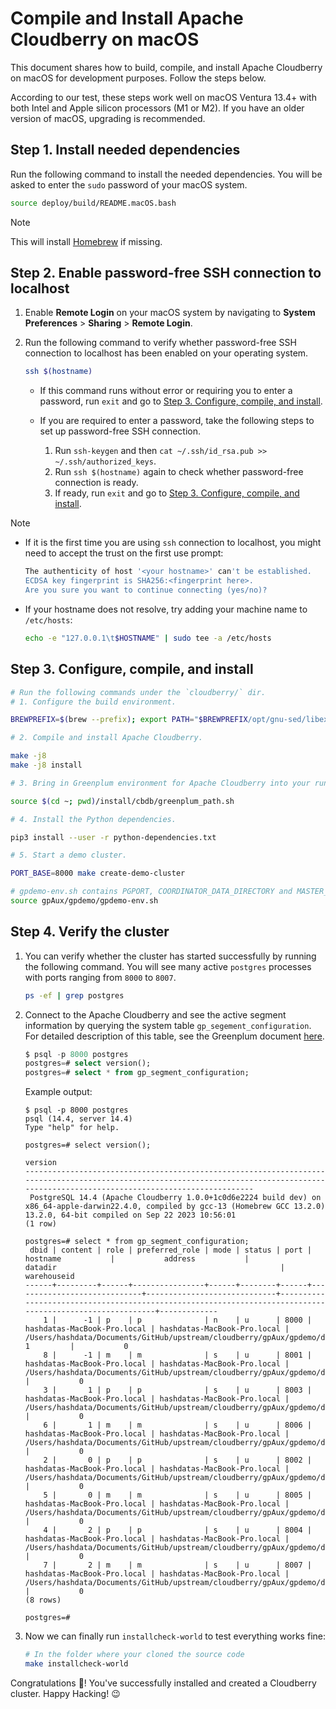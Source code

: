 # Compile and Install Apache Cloudberry on macOS

This document shares how to build, compile, and install Apache Cloudberry on macOS for development purposes. Follow the steps below.

According to our test, these steps work well on macOS Ventura 13.4+ with both Intel and Apple silicon processors (M1 or M2). If you have an older version of macOS, upgrading is recommended.

## Step 1. Install needed dependencies

Run the following command to install the needed dependencies. You will be asked to enter the `sudo` password of your macOS system.

```bash
source deploy/build/README.macOS.bash
```

> [!NOTE]
> This will install [Homebrew](https://brew.sh/) if missing.

## Step 2. Enable password-free SSH connection to localhost

1. Enable **Remote Login** on your macOS system by navigating to **System Preferences** \> **Sharing** \> **Remote Login**.
2. Run the following command to verify whether password-free SSH connection to localhost has been enabled on your operating system.

    ```bash
    ssh $(hostname)
    ```
    
    - If this command runs without error or requiring you to enter a password, run `exit` and go to [Step 3. Configure, compile, and install](#step-3-configure-compile-and-install).
    - If you are required to enter a password, take the following steps to set up password-free SSH connection.

        1. Run `ssh-keygen` and then `cat ~/.ssh/id_rsa.pub >>  ~/.ssh/authorized_keys`.
        2. Run `ssh $(hostname)` again to check whether password-free connection is ready.
        3. If ready, run `exit` and go to [Step 3. Configure, compile, and install](#step-3-configure-compile-and-install).

> [!NOTE]
>
> - If it is the first time you are using `ssh` connection to localhost, you might need to accept the trust on the first use prompt:
>
>    ```bash
>    The authenticity of host '<your hostname>' can't be established.
>    ECDSA key fingerprint is SHA256:<fingerprint here>.
>    Are you sure you want to continue connecting (yes/no)?
>   ```
>
> - If your hostname does not resolve, try adding your machine name to `/etc/hosts`:
>
>    ```bash
>    echo -e "127.0.0.1\t$HOSTNAME" | sudo tee -a /etc/hosts
>    ```

## Step 3. Configure, compile, and install

```bash
# Run the following commands under the `cloudberry/` dir.
# 1. Configure the build environment.

BREWPREFIX=$(brew --prefix); export PATH="$BREWPREFIX/opt/gnu-sed/libexec/gnubin:$BREWPREFIX/opt/apr/bin:$PATH"; CXXFLAGS="-I $BREWPREFIX/include" CFLAGS="-ggdb -Og -g3 -fno-omit-frame-pointer -I $BREWPREFIX/include" LDFLAGS="-L $BREWPREFIX/lib" CC=$(which gcc-13) CXX=$(which g++-13) ./configure --enable-debug --prefix=$(cd ~; pwd)/install/cbdb;

# 2. Compile and install Apache Cloudberry.

make -j8
make -j8 install

# 3. Bring in Greenplum environment for Apache Cloudberry into your running shell.

source $(cd ~; pwd)/install/cbdb/greenplum_path.sh

# 4. Install the Python dependencies.

pip3 install --user -r python-dependencies.txt

# 5. Start a demo cluster.

PORT_BASE=8000 make create-demo-cluster

# gpdemo-env.sh contains PGPORT, COORDINATOR_DATA_DIRECTORY and MASTER_DATA_DIRECTORY values
source gpAux/gpdemo/gpdemo-env.sh
```

## Step 4. Verify the cluster

1. You can verify whether the cluster has started successfully by running the following command. You will see many active `postgres` processes with ports ranging from `8000` to `8007`.

    ```bash
    ps -ef | grep postgres
    ```
    
2. Connect to the Apache Cloudberry and see the active segment information by querying the system table `gp_segement_configuration`. For detailed description of this table, see the Greenplum document [here](https://docs.vmware.com/en/VMware-Greenplum/6/greenplum-database/ref_guide-system_catalogs-gp_segment_configuration.html).

    ```sql
    $ psql -p 8000 postgres
    postgres=# select version();
    postgres=# select * from gp_segment_configuration;
    ```
    
    Example output:

    ```shell
    $ psql -p 8000 postgres
    psql (14.4, server 14.4)
    Type "help" for help.

    postgres=# select version();
                                                                                             version                                                                                         
    -----------------------------------------------------------------------------------------------------------------------------------------------------------------------------------------
     PostgreSQL 14.4 (Apache Cloudberry 1.0.0+1c0d6e2224 build dev) on x86_64-apple-darwin22.4.0, compiled by gcc-13 (Homebrew GCC 13.2.0) 13.2.0, 64-bit compiled on Sep 22 2023 10:56:01
    (1 row)

    postgres=# select * from gp_segment_configuration;
     dbid | content | role | preferred_role | mode | status | port |          hostname           |           address           |                                                 datadir                                                  | warehouseid 
    ------+---------+------+----------------+------+--------+------+-----------------------------+-----------------------------+----------------------------------------------------------------------------------------------------------+-------------
        1 |      -1 | p    | p              | n    | u      | 8000 | hashdatas-MacBook-Pro.local | hashdatas-MacBook-Pro.local | /Users/hashdata/Documents/GitHub/upstream/cloudberry/gpAux/gpdemo/datadirs/qddir/demoDataDir-1         |           0
        8 |      -1 | m    | m              | s    | u      | 8001 | hashdatas-MacBook-Pro.local | hashdatas-MacBook-Pro.local | /Users/hashdata/Documents/GitHub/upstream/cloudberry/gpAux/gpdemo/datadirs/standby                     |           0
        3 |       1 | p    | p              | s    | u      | 8003 | hashdatas-MacBook-Pro.local | hashdatas-MacBook-Pro.local | /Users/hashdata/Documents/GitHub/upstream/cloudberry/gpAux/gpdemo/datadirs/dbfast2/demoDataDir1        |           0
        6 |       1 | m    | m              | s    | u      | 8006 | hashdatas-MacBook-Pro.local | hashdatas-MacBook-Pro.local | /Users/hashdata/Documents/GitHub/upstream/cloudberry/gpAux/gpdemo/datadirs/dbfast_mirror2/demoDataDir1 |           0
        2 |       0 | p    | p              | s    | u      | 8002 | hashdatas-MacBook-Pro.local | hashdatas-MacBook-Pro.local | /Users/hashdata/Documents/GitHub/upstream/cloudberry/gpAux/gpdemo/datadirs/dbfast1/demoDataDir0        |           0
        5 |       0 | m    | m              | s    | u      | 8005 | hashdatas-MacBook-Pro.local | hashdatas-MacBook-Pro.local | /Users/hashdata/Documents/GitHub/upstream/cloudberry/gpAux/gpdemo/datadirs/dbfast_mirror1/demoDataDir0 |           0
        4 |       2 | p    | p              | s    | u      | 8004 | hashdatas-MacBook-Pro.local | hashdatas-MacBook-Pro.local | /Users/hashdata/Documents/GitHub/upstream/cloudberry/gpAux/gpdemo/datadirs/dbfast3/demoDataDir2        |           0
        7 |       2 | m    | m              | s    | u      | 8007 | hashdatas-MacBook-Pro.local | hashdatas-MacBook-Pro.local | /Users/hashdata/Documents/GitHub/upstream/cloudberry/gpAux/gpdemo/datadirs/dbfast_mirror3/demoDataDir2 |           0
    (8 rows)

    postgres=# 
    ```

3. Now we can finally run `installcheck-world` to test everything works fine:

    ```bash
    # In the folder where your cloned the source code
    make installcheck-world
    ```

Congratulations 🎉! You've successfully installed and created a Cloudberry cluster. Happy Hacking! 😉

